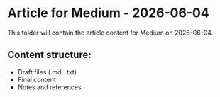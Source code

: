 # Article for Medium - 2026-06-04

This folder will contain the article content for Medium on 2026-06-04.

## Content structure:
- Draft files (.md, .txt)
- Final content
- Notes and references
